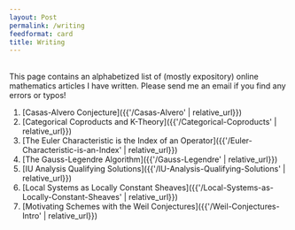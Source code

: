```yaml
---
layout: Post
permalink: /writing
feedformat: card
title: Writing
---
```

<br/>
This page contains an alphabetized list of (mostly expository) online mathematics articles I have written. Please send me an email if you find any errors or typos!

1. [Casas-Alvero Conjecture]({{'/Casas-Alvero' | relative_url}})
2. [Categorical Coproducts and K-Theory]({{'/Categorical-Coproducts' | relative_url}})
3. [The Euler Characteristic is the Index of an Operator]({{'/Euler-Characteristic-is-an-Index' | relative_url}})
4. [The Gauss-Legendre Algorithm]({{'/Gauss-Legendre' | relative_url}})
5. [IU Analysis Qualifying Solutions]({{'/IU-Analysis-Qualifying-Solutions' | relative_url}})
6. [Local Systems as Locally Constant Sheaves]({{'/Local-Systems-as-Locally-Constant-Sheaves' | relative_url}})
7. [Motivating Schemes with the Weil Conjectures]({{'/Weil-Conjectures-Intro' | relative_url}})


